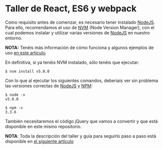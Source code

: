 # Taller de React, ES6 y webpack

Como requisito antes de comenzar, es necesario tener instalado [NodeJS](https://nodejs.org/en/). Para ello, recomendamos el uso de [NVM](https://github.com/creationix/nvm) (Node Version Manager), con el cual podemos instalar y utilizar varias versiones de [NodeJS](https://nodejs.org/en/) en nuestro entorno.

**NOTA:** Tenéis más información de cómo funciona y algunos ejemplos de uso [en este artículo](http://programmeratwork.com/blog/2015/07/24/gestion-eficiente-de-tus-instalaciones-de-nodejs/).

En definitiva, si ya tenéis NVM instalado, sólo tenéis que ejecutar:

    $ nvm install v5.0.0

Con lo que al ejecutar los siguientes comandos, deberiais ver sin problema las versiones correctas de [NodeJS](https://nodejs.org/en/) y [NPM](https://www.npmjs.com/):

    $ node -v
    v5.0.0

    $ npm -v
    3.3.6

También necesitaremos el código jQuery que vamos a convertir y que está disponible en este mismo repositorio.

**NOTA**: Toda la descripción del taller y guía para seguirlo paso a paso está disponible en [el siguiente artículo](http://programmeratwork.com/blog/2015/11/27/taller-de-react-es6-y-webpack-en-el-codemotion-2015)
